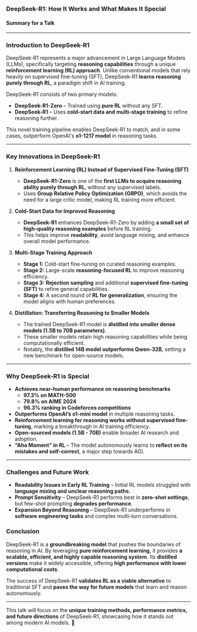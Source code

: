 ### **DeepSeek-R1: How It Works and What Makes It Special**
#### **Summary for a Talk**

---

### **Introduction to DeepSeek-R1**
DeepSeek-R1 represents a major advancement in Large Language Models (LLMs), specifically targeting **reasoning capabilities** through a unique **reinforcement learning (RL) approach**. Unlike conventional models that rely heavily on supervised fine-tuning (SFT), DeepSeek-R1 **learns reasoning purely through RL**, a paradigm shift in AI training.

DeepSeek-R1 consists of two primary models:
- **DeepSeek-R1-Zero** – Trained using **pure RL** without any SFT.
- **DeepSeek-R1** – Uses **cold-start data and multi-stage training** to refine reasoning further.

This novel training pipeline enables DeepSeek-R1 to match, and in some cases, outperform OpenAI's **o1-1217 model** in reasoning tasks.

---

### **Key Innovations in DeepSeek-R1**
1. **Reinforcement Learning (RL) Instead of Supervised Fine-Tuning (SFT)**
   - **DeepSeek-R1-Zero** is one of the **first LLMs to acquire reasoning ability purely through RL**, without any supervised labels.
   - Uses **Group Relative Policy Optimization (GRPO)**, which avoids the need for a large critic model, making RL training more efficient.

2. **Cold-Start Data for Improved Reasoning**
   - **DeepSeek-R1** enhances DeepSeek-R1-Zero by adding **a small set of high-quality reasoning examples** before RL training.
   - This helps improve **readability**, avoid language mixing, and enhance overall model performance.

3. **Multi-Stage Training Approach**
   - **Stage 1:** Cold-start fine-tuning on curated reasoning examples.
   - **Stage 2:** Large-scale **reasoning-focused RL** to improve reasoning efficiency.
   - **Stage 3:** **Rejection sampling** and additional **supervised fine-tuning (SFT)** to refine general capabilities.
   - **Stage 4:** A second round of **RL for generalization**, ensuring the model aligns with human preferences.

4. **Distillation: Transferring Reasoning to Smaller Models**
   - The trained DeepSeek-R1 model is **distilled into smaller dense models (1.5B to 70B parameters)**.
   - These smaller models retain high reasoning capabilities while being computationally efficient.
   - Notably, the **distilled 14B model outperforms Qwen-32B**, setting a new benchmark for open-source models.

---

### **Why DeepSeek-R1 is Special**
- **Achieves near-human performance on reasoning benchmarks**
  - **97.3% on MATH-500**
  - **79.8% on AIME 2024**
  - **96.3% ranking in Codeforces competitions**
- **Outperforms OpenAI’s o1-mini model** in multiple reasoning tasks.
- **Reinforcement learning for reasoning works without supervised fine-tuning**, marking a breakthrough in AI training efficiency.
- **Open-sourced models (1.5B - 70B)** enable broader AI research and adoption.
- **“Aha Moment” in RL** – The model autonomously learns to **reflect on its mistakes and self-correct**, a major step towards AGI.

---

### **Challenges and Future Work**
- **Readability Issues in Early RL Training** – Initial RL models struggled with **language mixing and unclear reasoning paths**.
- **Prompt Sensitivity** – DeepSeek-R1 performs best in **zero-shot settings**, but few-shot prompting **degrades performance**.
- **Expansion Beyond Reasoning** – DeepSeek-R1 underperforms in **software engineering tasks** and complex multi-turn conversations.

### **Conclusion**
DeepSeek-R1 is a **groundbreaking model** that pushes the boundaries of reasoning in AI. By leveraging **pure reinforcement learning**, it provides **a scalable, efficient, and highly capable reasoning system**. Its **distilled versions** make it widely accessible, offering **high performance with lower computational costs**.

The success of DeepSeek-R1 **validates RL as a viable alternative** to traditional SFT and **paves the way for future models** that learn and reason autonomously.

---

This talk will focus on the **unique training methods, performance metrics, and future directions** of DeepSeek-R1, showcasing how it stands out among modern AI models. 🚀


